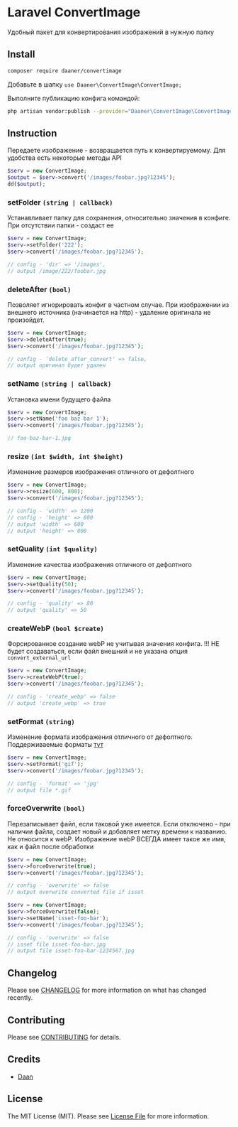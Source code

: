 # Laravel ConvertImage


Удобный пакет для конвертирования изображений в нужную папку



## Install

```bash
composer require daaner/convertimage
```

Добавьте в шапку
`use Daaner\ConvertImage\ConvertImage;`

Выполните публикацию конфига командой:
``` bash
php artisan vendor:publish --provider="Daaner\ConvertImage\ConvertImageServiceProvider"
```



## Instruction

Передаете изображение - возвращается путь к конвертируемому.
Для удобства есть некоторые методы API

```php
$serv = new ConvertImage;
$output = $serv->convert('/images/foobar.jpg?12345');
dd($output);
```

### setFolder `(string | callback)`

Устанавливает папку для сохранения, относительно значения в конфиге.
При отсутствии папки - создаст ее

```php
$serv = new ConvertImage;
$serv->setFolder('222');
$serv->convert('/images/foobar.jpg?12345');

// config - 'dir' => '/images',
// output /image/222/foobar.jpg
```

### deleteAfter `(bool)`

Позволяет игнорировать конфиг в частном случае.
При изображении из внешнего источника (начинается на http) - удаление оригинала не произойдет.

```php
$serv = new ConvertImage;
$serv->deleteAfter(true);
$serv->convert('/images/foobar.jpg?12345');

// config - 'delete_after_convert' => false,
// output оригинал будет удален
```


### setName `(string | callback)`

Установка имени будущего файла

```php
$serv = new ConvertImage;
$serv->setName('foo baz bar 1');
$serv->convert('/images/foobar.jpg?12345');

// foo-baz-bar-1.jpg
```

### resize `(int $width, int $height)`

Изменение размеров изображения отличного от дефолтного

```php
$serv = new ConvertImage;
$serv->resize(600, 800);
$serv->convert('/images/foobar.jpg?12345');

// config - 'width' => 1200
// config - 'height' => 800
// output 'width' => 600
// output 'height' => 800
```

### setQuality `(int $quality)`

Изменение качества изображения отличного от дефолтного

```php
$serv = new ConvertImage;
$serv->setQuality(50);
$serv->convert('/images/foobar.jpg?12345');

// config - 'quality' => 80
// output 'quality' => 50
```


### createWebP `(bool $create)`

Форсированное создание webP не учитывая значения конфига.
!!! НЕ будет создаваться, если файл внешний и не указана опция `convert_external_url` 

```php
$serv = new ConvertImage;
$serv->createWebP(true);
$serv->convert('/images/foobar.jpg?12345');

// config - 'create_webp' => false
// output 'create_webp' => true
```


### setFormat `(string)`

Изменение формата изображения отличного от дефолтного.
Поддерживаемые форматы [тут](https://image.intervention.io/v2/introduction/formats)

```php
$serv = new ConvertImage;
$serv->setFormat('gif');
$serv->convert('/images/foobar.jpg?12345');

// config - 'format' => 'jpg'
// output file *.gif
```

### forceOverwrite `(bool)`

Перезаписывает файл, если таковой уже имеется.
Если отключено - при наличии файла, создает новый и добавляет метку времени к названию.
Не относится к webP. Изображение webP ВСЕГДА имеет такое же имя, как и файл после обработки

```php
$serv = new ConvertImage;
$serv->forceOverwrite(true);
$serv->convert('/images/foobar.jpg?12345');

// config - 'overwrite' => false
// output overwrite converted file if isset

$serv = new ConvertImage;
$serv->forceOverwrite(false);
$serv->setName('isset-foo-bar');
$serv->convert('/images/foobar.jpg?12345');

// config - 'overwrite' => false
// isset file isset-foo-bar.jpg
// output file isset-foo-bar-1234567.jpg
```





## Changelog
Please see [CHANGELOG](CHANGELOG.md) for more information on what has changed recently.


## Contributing
Please see [CONTRIBUTING](CONTRIBUTING.md) for details.


## Credits
- [Daan](https://github.com/daaner)

## License

The MIT License (MIT). Please see [License File](LICENSE.md) for more information.
